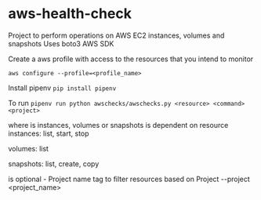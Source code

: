 # aws-health-check
Project to perform operations on AWS EC2 instances, volumes and snapshots
Uses boto3 AWS SDK

Create a aws profile with access to the resources that you intend to monitor

`aws configure --profile=<profile_name>`

Install pipenv
`pip install pipenv`

To run
`pipenv run python awschecks/awschecks.py <resource> <command> <project>`

where
<resource> is instances, volumes or snapshots
<command> is dependent on resource
  instances:
  list, start, stop

  volumes:
  list

  snapshots:
  list, create, copy

<project> is optional - Project name tag to filter resources based on Project
--project <project_name>
